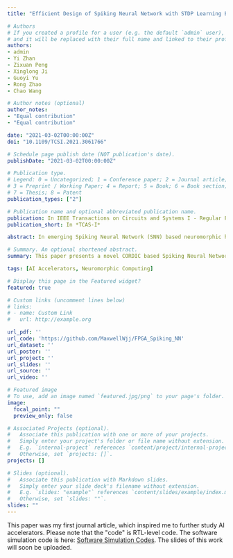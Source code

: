 ```yaml
---
title: "Efficient Design of Spiking Neural Network with STDP Learning Based on Fast CORDIC"

# Authors
# If you created a profile for a user (e.g. the default `admin` user), write the username (folder name) here 
# and it will be replaced with their full name and linked to their profile.
authors:
- admin
- Yi Zhan
- Zixuan Peng
- Xinglong Ji
- Guoyi Yu
- Rong Zhao
- Chao Wang

# Author notes (optional)
author_notes:
- "Equal contribution"
- "Equal contribution"

date: "2021-03-02T00:00:00Z"
doi: "10.1109/TCSI.2021.3061766"

# Schedule page publish date (NOT publication's date).
publishDate: "2021-03-02T00:00:00Z"

# Publication type.
# Legend: 0 = Uncategorized; 1 = Conference paper; 2 = Journal article;
# 3 = Preprint / Working Paper; 4 = Report; 5 = Book; 6 = Book section;
# 7 = Thesis; 8 = Patent
publication_types: ["2"]

# Publication name and optional abbreviated publication name.
publication: In IEEE Transactions on Circuits and Systems I - Regular Papers
publication_short: In *TCAS-I*

abstract: In emerging Spiking Neural Network (SNN) based neuromorphic hardware design, energy efficiency and on-line learning are attractive advantages mainly contributed by bio-inspired local learning with nonlinear dynamics and at the cost of associated hardware complexity. This paper presents a novel SNN design employing fast COordinate Rotation DIgital Computer (CORDIC) algorithm to achieve fast spike timing–dependent plasticity (STDP) learning with high hardware efficiency. In this study, a system design and evaluation method of CORDIC-based SNN is proposed for finding optimal CORDIC type and precision, from theoretical CORDIC-level error to application-level learning performance. From the proposed design and evaluation method, a reconfigurable SNN design based on fast-convergence CORDIC is designed to achieve high classification accuracy on MNIST, fast on-line learning and good energy efficiency. By utilizing SNN’s fault tolerance and time-division-multiplexing (TDM) strategy, the reconfigurable SNN design employs 8-bit fast-convergence CORDIC and TDM-based hardware accelerator for high efficiency. FPGA implementation results confirm that the proposed fast-convergence CORDIC SNN design outperforms the state-of-the-art CORDIC method by 38.5%-45.3% in terms of learning speed and energy efficiency, with the STDP learning of 30.2 ns/SOP, energy efficiency of 176.6 pJ/SOP, processing speed of 6.1 ms/image, and on-line learning convergence of 21.4 s (time to reach the final accuracy, on average), on MNIST benchmark.

# Summary. An optional shortened abstract.
summary: This paper presents a novel CORDIC based Spiking Neural Network (SNN) design with on-line STDP learning and high hardware efficiency. A system design and evaluation method of CORDIC SNN is proposed to evaluate the hardware efficiency of SNN based on different CORDIC algorithm types and bit-width precisions.

tags: [AI Accelerators, Neuromorphic Computing]

# Display this page in the Featured widget?
featured: true

# Custom links (uncomment lines below)
# links:
# - name: Custom Link
#   url: http://example.org

url_pdf: ''
url_code: 'https://github.com/MaxwellWjj/FPGA_Spiking_NN'
url_dataset: ''
url_poster: ''
url_project: ''
url_slides: ''
url_source: ''
url_video: ''

# Featured image
# To use, add an image named `featured.jpg/png` to your page's folder. 
image:
  focal_point: ""
  preview_only: false

# Associated Projects (optional).
#   Associate this publication with one or more of your projects.
#   Simply enter your project's folder or file name without extension.
#   E.g. `internal-project` references `content/project/internal-project/index.md`.
#   Otherwise, set `projects: []`.
projects: []

# Slides (optional).
#   Associate this publication with Markdown slides.
#   Simply enter your slide deck's filename without extension.
#   E.g. `slides: "example"` references `content/slides/example/index.md`.
#   Otherwise, set `slides: ""`.
slides: ""
---
```


This paper was my first journal article, which inspired me to further study AI accelerators. Please note that the "code" is RTL-level code. The software simulation code is here: [Software Simulation Codes](https://github.com/MaxwellWjj/ULIIC_SNN_library). The slides of this work will soon be uploaded.
